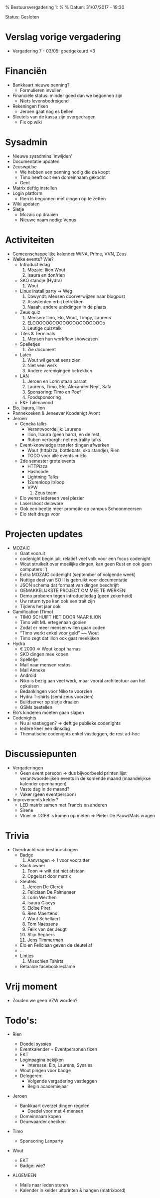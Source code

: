 % Bestuursvergadering 1:
%
% Datum: 31/07/2017 - 19:30

Status: Gesloten

# Verslag vorige vergadering

-   Vergadering 7 - 03/05: goedgekeurd &lt;3

# Financiën

-   Bankkaart nieuwe penning?
    -   Formulieren invullen
-   Financiële status: minder goed dan we begonnen zijn
    -   Niets levensbedreigend
-   Rekeningen fixen
    -   Jeroen gaat nog es bellen
-   Sleutels van de kassa zijn overgedragen
    -   Fix op wiki

# Sysadmin

-   Nieuwe sysadmins 'inwijden'
-   Documentatie updaten
-   Zeuswpi.be
    -   We hebben een penning nodig die da koopt
    -   Timo heeft ooit een domeinnaam gekocht
    -   Gent
-   Matrix deftig instellen
-   Login platform
    -   Rien is begonnen met dingen op te zetten
-   Wiki updaten
-   Sletje
    -   Mozaic op draaien
    -   Nieuwe naam nodig: Venus

# Activiteiten

-   Gemeenschappelijke kalender WiNA, Prime, VVN, Zeus
-   Welke events? Wie?
    -   Introductiedag
        1.  Mozaic: Ilion Wout
        2.  Isaura en don/rien
    -   SKO standje (Hydra)
        1.  Wout
    -   Linux install party -> Weg
        1.  Dawyndt: Mensen doorverwijzen naar blogpost
        2.  Assistenten erbij betrekken
        3.  Naaah, andere unixdingen in de plaats
    -   Zeus quiz
        1.  Mensen: Ilion, Elo, Wout, Timpy, Laurens
        2.  ELOOOOOOOOOOOOOOOOOOOOOo
        3.  Leutige quiz/talk
    -   Tiles & Terminals
        1.  Mensen hun workflow showcasen
    -   Spelletjes
        1.  Zie document
    -   Latex
        1.  Wout wil gerust eens zien
        2.  Niet veel werk
        3.  Andere verenigingen betrekken
    -   LAN
        1.  Jeroen en Lorin staan paraat
        2.  Laurens, Timo, Elo, Alexander Neyt, Safa
        3.  Sponsoring: Timo en Poef
        4.  Foodsponsoring
    -   E&F Talenavond
-   Elo, Isaura, Ilion
-   Pannekoeken & Jeneever Koodenigt Avont
-   Jeroen
    -   Ceneka talks
        -   Verantwoordelijk: Laurens
        -   Ilion, Isaura (geen hard), en de rest
        -   Ruben verborgh: net neutrality talks
    -   Event-knowledge transfer dingen afwerken
        -   Wout (httpizza, bottlebats, sko standje), Rien
        -   TODO voor alle events => Elo
    -   2de semester grote events
        -   HTTPizza
        -   Hashcode
        -   Lightning Talks
        -   12urenloop it/loop
        -   VPW
            1.  Zeus team
    -   Elo wenst iedereen veel plezier
    -   Lasershoot delaware
    -   Ook een beetje meer promotie op campus Schoonmeersen
    -   Elo stelt drugs voor

# Projecten updates

-   MOZAIC        
    -   Gaat vooruit
    -   codenight begin juli, relatief veel volk voor een focus codenight
    -   Wout struikelt over moeilijke dingen, kan geen Rust en ook geen computers :’(
    -   Extra MOZAIC codenight (september of volgende week)
    -   Nuttige deel van SO II is gebruikt voor documentatie
    -   JSON schema dat formaat van dingen beschrijft
    -   GEMAKKELIJKSTE PROJECT OM MEE TE WERKEN!
    -   Demo proberen tegen introductiedag (geen zekerheid)
    -   Uw return type kan ook een trait zijn
    -   Tijdens het jaar ook
-   Gamification (Timo)
    -   TIMO SCHUIFT HET DOOR NAAR ILION
    -   Timo wilt ML ertegenaan gooien
    -   Zodat er meer mensen willen gaan coden
    -   “Timo werkt enkel voor geld” \~~ Wout
    -   Timo zegt dat Ilion ook gaat meekijken
-   Hydra
    -   € 2000 => Wout koopt harnas
    -   SKO dingen mee kopen
    -   Spelletje
    -   Mail naar mensen restos
    -   Mail Anneke
    -   Android
    -   Niko is bezig aan veel werk, maar vooral architectuur aan het opkuisen
    -   Bedankingen voor Niko te voorzien
    -   Hydra T-shirts (semi zeus voorzien)
    -   Buildserver op sletje draaien
    -   GSMs bestellen
-   Elo’s kinderen moeten gaan slapen
-   Codenights
    -   Nu al vastleggen? => deftige publieke codenights
    -   Iedere keer een dinsdag
    -   Thematische codenights enkel vastleggen, de rest ad-hoc

# Discussiepunten

-   Vergaderingen
    -   Geen event persoon => dus bijvoorbeeld printen lijst verantwoordelijken events in de komende maand (maandelijkse kalender openhangen)
    -   Vaste dag in de maand?
    -   Vaker (geen eventpersoon)
-   Improvements kelder?
    -   LED matrix samen met Francis en anderen
    -   Sirene
    -   Vloer => DGFB is komen op meten => Pieter De Pauw/Mats vragen

# Trivia

-   Overdracht van bestuursdingen
    -   Badge
        1.  Aanvragen => 1 voor voorzitter
    -   Slack owner
        1.  Toon => wilt dat niet afstaan
        2.  Opgelost door matrix
    -   Sleutels
        1.  Jeroen De Clerck
        2.  Feliciaan De Palmenaer
        3.  Lorin Werthen
        4.  Isaura Claeys
        5.  Eloïse Piret
        6.  Rien Maertens
        7.  Wout Schellaert
        8.  Tom Naessens
        9.  Felix van der Jeugt
        10. Stijn Seghers
        11. Jens Timmerman
    -   Elo en Feliciaan geven de sleutel af
    -   …
    -   Lintjes
        1.  Misschien Tshirts
    -   Betaalde facebookreclame

# Vrij moment

-   Zouden we geen VZW worden?

# Todo's:

-   Rien
    -   Doedel syssies
    -   Eventkalender + Eventpersonen fixen
    -   EKT
    -   Loginpagina bekijken
        -   Interesse: Elo, Laurens, Syssies
    -   Wout pingen voor badge
    -   Delegeren:
        -   Volgende vergadering vastleggen
        -   Begin academiejaar
-   Jeroen
    -   Bankkaart overzet dingen regelen
        -   Doedel voor met 4 mensen
    -   Domeinnaam kopen
    -   Deurwaarder checken
-   Timo
    -   Sponsoring Lanparty
-   Wout
    -   EKT
    -   Badge: wie?


-   ALGEMEEN
    -   Mails naar leden sturen
    -   Kalender in kelder uitprinten & hangen (matrixbord)
